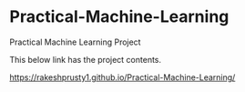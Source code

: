 # Practical-Machine-Learning
Practical Machine Learning Project 
 
This below link has the project contents.

https://rakeshprusty1.github.io/Practical-Machine-Learning/
